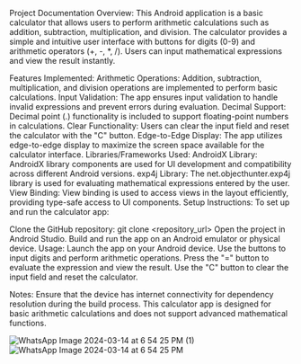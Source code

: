 
Project Documentation
Overview:
This Android application is a basic calculator that allows users to perform arithmetic calculations such as addition, subtraction, multiplication, and division. The calculator provides a simple and intuitive user interface with buttons for digits (0-9) and arithmetic operators (+, -, *, /). Users can input mathematical expressions and view the result instantly.

Features Implemented:
Arithmetic Operations: Addition, subtraction, multiplication, and division operations are implemented to perform basic calculations.
Input Validation: The app ensures input validation to handle invalid expressions and prevent errors during evaluation.
Decimal Support: Decimal point (.) functionality is included to support floating-point numbers in calculations.
Clear Functionality: Users can clear the input field and reset the calculator with the "C" button.
Edge-to-Edge Display: The app utilizes edge-to-edge display to maximize the screen space available for the calculator interface.
Libraries/Frameworks Used:
AndroidX Library: AndroidX library components are used for UI development and compatibility across different Android versions.
exp4j Library: The net.objecthunter.exp4j library is used for evaluating mathematical expressions entered by the user.
View Binding: View binding is used to access views in the layout efficiently, providing type-safe access to UI components.
Setup Instructions:
To set up and run the calculator app:

Clone the GitHub repository: git clone <repository_url>
Open the project in Android Studio.
Build and run the app on an Android emulator or physical device.
Usage:
Launch the app on your Android device.
Use the buttons to input digits and perform arithmetic operations.
Press the "=" button to evaluate the expression and view the result.
Use the "C" button to clear the input field and reset the calculator.

Notes:
Ensure that the device has internet connectivity for dependency resolution during the build process.
This calculator app is designed for basic arithmetic calculations and does not support advanced mathematical functions.

![WhatsApp Image 2024-03-14 at 6 54 25 PM (1)](https://github.com/Rudresh07/My-Calculator/assets/97966593/89f0e97a-5261-4f86-825b-378d731b7734)
![WhatsApp Image 2024-03-14 at 6 54 25 PM](https://github.com/Rudresh07/My-Calculator/assets/97966593/e3bc10a4-be94-4ad8-946d-849529c19f97)

